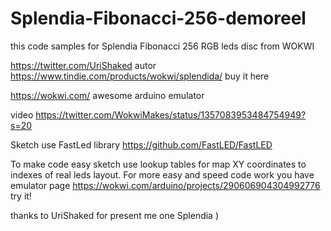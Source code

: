 # Splendia-Fibonacci-256-demoreel

this code samples for Splendia Fibonacci 256 RGB leds disc from WOKWI

https://twitter.com/UriShaked autor  
https://www.tindie.com/products/wokwi/splendida/  buy it here

https://wokwi.com/ awesome arduino emulator

video https://twitter.com/WokwiMakes/status/1357083953484754949?s=20 

Sketch use FastLed library https://github.com/FastLED/FastLED 

To make code easy sketch use lookup tables for map XY coordinates to indexes of real leds layout. 
For more easy and speed code work you have emulator page https://wokwi.com/arduino/projects/290606904304992776 try it!

thanks to UriShaked for present me one Splendia )
